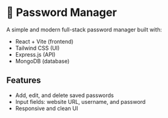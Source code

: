 # 🔐 Password Manager

A simple and modern full-stack password manager built with:

- React + Vite (frontend)
- Tailwind CSS (UI)
- Express.js (API)
- MongoDB (database)

## Features
- Add, edit, and delete saved passwords
- Input fields: website URL, username, and password
- Responsive and clean UI


